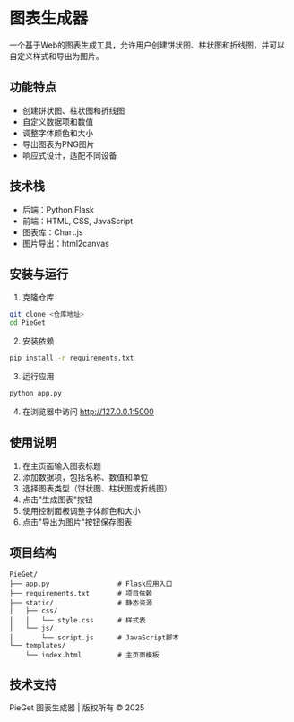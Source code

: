 # 图表生成器

一个基于Web的图表生成工具，允许用户创建饼状图、柱状图和折线图，并可以自定义样式和导出为图片。

## 功能特点

- 创建饼状图、柱状图和折线图
- 自定义数据项和数值
- 调整字体颜色和大小
- 导出图表为PNG图片
- 响应式设计，适配不同设备

## 技术栈

- 后端：Python Flask
- 前端：HTML, CSS, JavaScript
- 图表库：Chart.js
- 图片导出：html2canvas

## 安装与运行

1. 克隆仓库

```bash
git clone <仓库地址>
cd PieGet
```

2. 安装依赖

```bash
pip install -r requirements.txt
```

3. 运行应用

```bash
python app.py
```

4. 在浏览器中访问 http://127.0.0.1:5000

## 使用说明

1. 在主页面输入图表标题
2. 添加数据项，包括名称、数值和单位
3. 选择图表类型（饼状图、柱状图或折线图）
4. 点击"生成图表"按钮
5. 使用控制面板调整字体颜色和大小
6. 点击"导出为图片"按钮保存图表

## 项目结构

```
PieGet/
├── app.py                 # Flask应用入口
├── requirements.txt       # 项目依赖
├── static/                # 静态资源
│   ├── css/
│   │   └── style.css      # 样式表
│   └── js/
│       └── script.js      # JavaScript脚本
└── templates/
    └── index.html         # 主页面模板
```

## 技术支持

PieGet 图表生成器 | 版权所有 © 2025